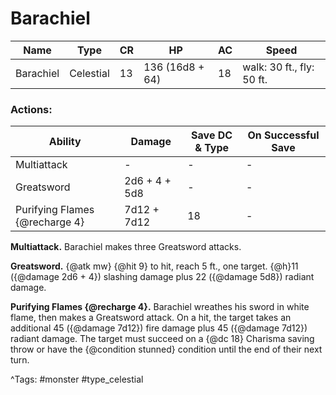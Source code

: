 # Barachiel

| Name | Type | CR | HP | AC | Speed |
|------|------|----|----|----|-------|
| Barachiel | Celestial | 13 | 136 (16d8 + 64) | 18 | walk: 30 ft., fly: 50 ft. |

### Actions:

| Ability | Damage | Save DC & Type | On Successful Save |
|---------|--------|----------------|--------------------|
| Multiattack | - | - | - |
| Greatsword | 2d6 + 4 + 5d8 | - | - |
| Purifying Flames {@recharge 4} | 7d12 + 7d12 | 18 | - |


**Multiattack.** Barachiel makes three Greatsword attacks.

**Greatsword.** {@atk mw} {@hit 9} to hit, reach 5 ft., one target. {@h}11 ({@damage 2d6 + 4}) slashing damage plus 22 ({@damage 5d8}) radiant damage.

**Purifying Flames {@recharge 4}.** Barachiel wreathes his sword in white flame, then makes a Greatsword attack. On a hit, the target takes an additional 45 ({@damage 7d12}) fire damage plus 45 ({@damage 7d12}) radiant damage. The target must succeed on a {@dc 18} Charisma saving throw or have the {@condition stunned} condition until the end of their next turn.

^Tags: #monster #type_celestial